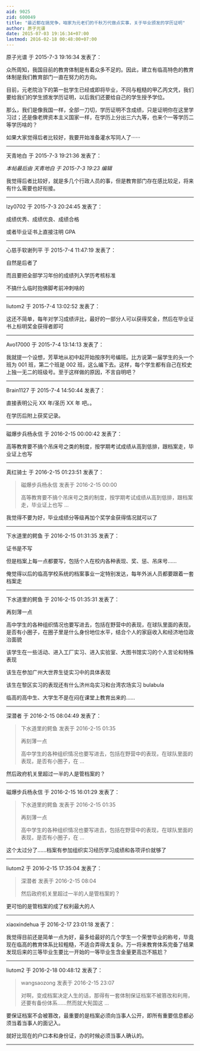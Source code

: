 ```yaml
---
aid: 9025
zid: 600049
title: "最近都在搞党争，咱家为元老们的千秋万代做点实事，关于毕业颁发的学历证明"
author: 原子光谱
date: 2015-07-03 19:16:34+07:00
lastmod: 2016-02-18 00:48:00+07:00
---
```


原子光谱 于 2015-7-3 19:16:34 发表了：

众所周知，我国目前的教育体制是有着众多不足的。因此，建立有临高特色的教育体制是我们教育部门一直在努力的方向。

目前，元老院治下的第一批学生已经或即将毕业，不同与粗糙的甲乙丙文凭，我们要给我们的学生颁发学历证明，以后我们还要给自己的学生授予学位。

那么，我们是像我国一样，全部一刀切，学历证明不含成绩，只是证明你在这里学习过；还是像老牌资本主义国家一样，在学历上分出三六九等，也来个一等学历二等学历啥的？

如果大家觉得后者比较好，我要开始准备灌水写同人了······

---

天青地白 于 2015-7-3 19:21:36 发表了：

_本帖最后由 天青地白 于 2015-7-3 19:23 编辑_

我觉得后者比较好，就是多几个行政人员的事，但是教育部门存在感比较足，将来有什么需要也好衔接。

---

lzy0702 于 2015-7-3 20:24:45 发表了：

成绩优秀、成绩优良、成绩合格

或者毕业证书上直接注明 GPA

---

心慈手软谢列平 于 2015-7-4 11:47:19 发表了：

自然是后者了

而且要把全部学习年份的成绩列入学历考核标准

不搞什么临时抱佛脚考前冲刺啥的

---

liutom2 于 2015-7-4 13:02:52 发表了：

这还不简单，每年对学习成绩评比，最好的一部分人可以获得奖金，然后在毕业证书上标明奖金获得者即可

---

Avo17000 于 2015-7-4 13:14:13 发表了：

我就提一个设想，芳草地从初中起开始按序列号编班。比方说第一届学生的头一个班为 001 班，第二个班是 002 班，这么编下去。这样，每个学生都有自己在校史上独一无二的班级号。至于这样做的原因，不言自明吧？

---

Brain1127 于 2015-7-4 14:50:44 发表了：

直接表明公元 XX 年/圣历 XX 年 吧。。

在学历后附上获奖记录。

---

磁爆步兵杨永信 于 2016-2-15 00:00:42 发表了：

高等教育要不搞个吊床号之类的制度，按学期考试成绩从高到低排，跟档案走，毕业证上也写

---

真红骑士 于 2016-2-15 01:23:51 发表了：

> 磁爆步兵杨永信 发表于 2016-2-15 00:00
>
> 高等教育要不搞个吊床号之类的制度，按学期考试成绩从高到低排，跟档案走，毕业证上也写 ...

我觉得不要为好，毕业成绩分等级再加个奖学金获得情况就可以了

---

下水道里的鳄鱼 于 2016-2-15 01:31:35 发表了：

证书是不写

但是档案上每一点都要写，包括个人在校内各种表现、奖、惩、吊床号……

俺觉得以后的临高学校系统的档案事业一定特别发达，每年外派人员都要跟着一套档案走

---

下水道里的鳄鱼 于 2016-2-15 01:35:31 发表了：

再刻薄一点

高中学生的各种组织情况也要写进去，包括在野营中的表现，在球队里面的表现，是否有小圈子，在圈子里是什么身份地位水平，结合个人的家庭收入和经济地位政治面貌

该学生在一些活动、进入工厂实习、进入实验室、大图书馆实习的个人言论和特殊表现

该生在参加广州大世界生徒实习中的具体表现

该生在黎区实习的表现还有什么济州岛实习和台湾农场实习 bulabula

临高的高中生、大学生不是在闷在课堂上教育出来的……

---

深潜者 于 2016-2-15 08:04:49 发表了：

> 下水道里的鳄鱼 发表于 2016-2-15 01:35
>
> 再刻薄一点
>
> 高中学生的各种组织情况也要写进去，包括在野营中的表现，在球队里面的表现，是否有小圈子，在 ...

然后政府机关里超过一半的人是管档案的？

---

磁爆步兵杨永信 于 2016-2-15 16:01:29 发表了：

> 下水道里的鳄鱼 发表于 2016-2-15 01:35
>
> 再刻薄一点
>
> 高中学生的各种组织情况也要写进去，包括在野营中的表现，在球队里面的表现，是否有小圈子，在 ...

这个太过分了……档案有参加组织实习经历学习成绩和各项评价就够了

---

liutom2 于 2016-2-15 17:35:04 发表了：

> 深潜者 发表于 2016-2-15 08:04
>
> 然后政府机关里超过一半的人是管档案的？

更可怕的是管档案的成了权利最大的人

---

xiaoxindehua 于 2016-2-17 23:01:18 发表了：

我觉得目前还是简单一点为好，最多给最好的几个学生一个荣誉毕业的称号，毕竟现在临高的教育体系比较粗糙，不适合弄得太复杂。万一将来教育体系完备了结果发现后来的三等毕业生要比一开始的一等毕业生含金量更高岂不尴尬？

---

liutom2 于 2016-2-18 00:48:12 发表了：

> wangsaozong 发表于 2016-2-15 23:07
>
> 对啊，变成档案决定人生的话，那得有一套体制保证档案不被篡改和利用，还要有备份体系……然而就大髡国这 ...

要保证档案不会被篡改，最重要的是档案必须向当事人公开，即所有重要信息都必须当着当事人的面记入。

就好比现在的户口本和身份证，办的时候必须当事人确认的。

---
